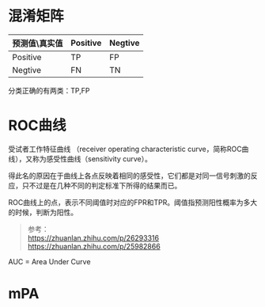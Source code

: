 # 混淆矩阵

| 预测值\真实值 |  Positive  | Negtive  |
|  ----  | ----  | ----  |
| Positive | TP |  FP |
| Negtive  | FN |  TN |

分类正确的有两类：TP,FP

# ROC曲线

受试者工作特征曲线 （receiver operating characteristic curve，简称ROC曲线），又称为感受性曲线（sensitivity curve）。

得此名的原因在于曲线上各点反映着相同的感受性，它们都是对同一信号刺激的反应，只不过是在几种不同的判定标准下所得的结果而已。

ROC曲线上的点，表示不同阈值时对应的FPR和TPR。阈值指预测阳性概率为多大的时候，判断为阳性。
>参考：\
><https://zhuanlan.zhihu.com/p/26293316> 
><https://zhuanlan.zhihu.com/p/25982866>

AUC = Area Under Curve

# mPA

